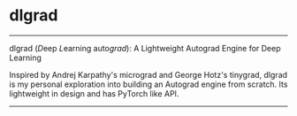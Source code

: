 # dlgrad
---

dlgrad (*D*eep *L*earning auto*grad*): A Lightweight Autograd Engine for Deep Learning

Inspired by Andrej Karpathy's micrograd and George Hotz's tinygrad, dlgrad is my personal exploration into building an Autograd engine from scratch. Its lightweight in design and has PyTorch like API.

---


<!-- --------------------------------------------------------------------
## Computational Graph for the ANN model
<p align="center">
  <img src="https://github.com/NavneetKanna/dlgrad/blob/main/Images/graph.png?raw=true">
</p>  -->



